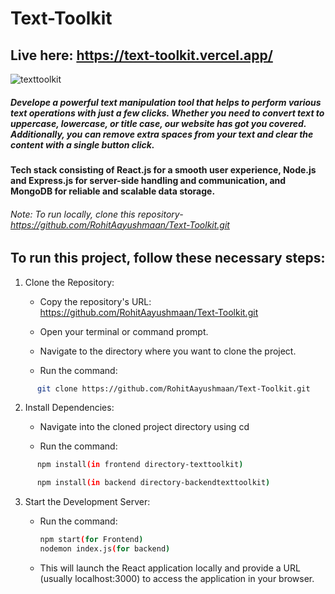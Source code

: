 # Text-Toolkit 

## Live here: https://text-toolkit.vercel.app/


![texttoolkit](https://github.com/RohitAayushmaan/Text-Tool-Kit/assets/52812829/899b989b-b68b-438f-8529-9f6744e403e8)


##### Develope a powerful text manipulation tool that helps to perform various text operations with just a few clicks. Whether you need to convert text to uppercase, lowercase, or title case, our website has got you covered. Additionally, you can remove extra spaces from your text and clear the content with a single button click.

#### Tech stack consisting of React.js for a smooth user experience, Node.js and Express.js for server-side handling and communication, and MongoDB for reliable and scalable data storage. 

###### Note: To run locally, clone this repository- https://github.com/RohitAayushmaan/Text-Toolkit.git
 
## To run this project, follow these necessary steps:

1.  Clone the Repository:
   
    - Copy the repository's URL: https://github.com/RohitAayushmaan/Text-Toolkit.git
  
    - Open your terminal or command prompt.
  
    - Navigate to the directory where you want to clone the project. 
  
    - Run the command:
```sh
      git clone https://github.com/RohitAayushmaan/Text-Toolkit.git
```

2. Install Dependencies:

    - Navigate into the cloned project directory using cd <Text-Toolkit>
  
    - Run the command:
```sh
      npm install(in frontend directory-texttoolkit)

      npm install(in backend directory-backendtexttoolkit)
```

3. Start the Development Server:

    - Run the command:
      ```sh
      npm start(for Frontend)
      nodemon index.js(for backend)
      ```
      
    - This will launch the React application locally and provide a URL (usually localhost:3000) to access the application in your browser.
